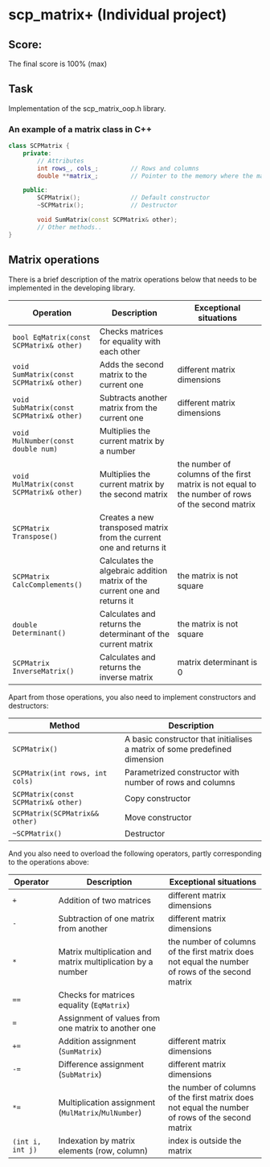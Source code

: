 # scp_matrix+ (Individual project)

## Score:
The final score is 100% (max)

## Task
Implementation of the scp_matrix_oop.h library.

### An example of a matrix class in C++
```cpp
class SCPMatrix {
    private:
        // Attributes
        int rows_, cols_;         // Rows and columns
        double **matrix_;         // Pointer to the memory where the matrix is allocated

    public:
        SCPMatrix();              // Default constructor
        ~SCPMatrix();             // Destructor

        void SumMatrix(const SCPMatrix& other); 
        // Other methods..
}
```

## Matrix operations

There is a brief description of the matrix operations below that needs to be implemented in the developing library.

| Operation                                | Description                                                                | Exceptional situations                                                                            |
| ---------------------------------------- | -------------------------------------------------------------------------- | ------------------------------------------------------------------------------------------------- |
| `bool EqMatrix(const SCPMatrix& other)`  | Checks matrices for equality with each other                               |                                                                                                   |
| `void SumMatrix(const SCPMatrix& other)` | Adds the second matrix to the current one                                  | different matrix dimensions                                                                       |
| `void SubMatrix(const SCPMatrix& other)` | Subtracts another matrix from the current one                              | different matrix dimensions                                                                       |
| `void MulNumber(const double num) `      | Multiplies the current matrix by a number                                  |                                                                                                   |
| `void MulMatrix(const SCPMatrix& other)` | Multiplies the current matrix by the second matrix                         | the number of columns of the first matrix is not equal to the number of rows of the second matrix |
| `SCPMatrix Transpose()`                  | Creates a new transposed matrix from the current one and returns it        |                                                                                                   |
| `SCPMatrix CalcComplements()`            | Calculates the algebraic addition matrix of the current one and returns it | the matrix is not square                                                                          |
| `double Determinant()`                   | Calculates and returns the determinant of the current matrix               | the matrix is not square                                                                          |
| `SCPMatrix InverseMatrix()`              | Calculates and returns the inverse matrix                                  | matrix determinant is 0                                                                           |

Apart from those operations, you also need to implement constructors and destructors:

| Method                              | Description                                                                |
| ----------------------------------- | -------------------------------------------------------------------------- |
| `SCPMatrix()`                       | A basic constructor that initialises a matrix of some predefined dimension |
| `SCPMatrix(int rows, int cols) `    | Parametrized constructor with number of rows and columns                   |
| `SCPMatrix(const SCPMatrix& other)` | Copy constructor                                                           |
| `SCPMatrix(SCPMatrix&& other)`      | Move constructor                                                           |
| `~SCPMatrix()`                      | Destructor                                                                 |

And you also need to overload the following operators, partly corresponding to the operations above:

| Operator         | Description                                                 | Exceptional situations                                                                           |
| ---------------- | ----------------------------------------------------------- | ------------------------------------------------------------------------------------------------ |
| `+`              | Addition of two matrices                                    | different matrix dimensions                                                                      |
| `-`              | Subtraction of one matrix from another                      | different matrix dimensions                                                                      |
| `*`              | Matrix multiplication and matrix multiplication by a number | the number of columns of the first matrix does not equal the number of rows of the second matrix |
| `==`             | Checks for matrices equality (`EqMatrix`)                   |                                                                                                  |
| `=`              | Assignment of values from one matrix to another one         |                                                                                                  |
| `+=`             | Addition assignment (`SumMatrix`)                           | different matrix dimensions                                                                      |
| `-=`             | Difference assignment (`SubMatrix`)                         | different matrix dimensions                                                                      |
| `*=`             | Multiplication assignment (`MulMatrix`/`MulNumber`)         | the number of columns of the first matrix does not equal the number of rows of the second matrix |
| `(int i, int j)` | Indexation by matrix elements (row, column)                 | index is outside the matrix                                                                      |
